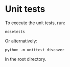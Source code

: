 # Unit tests

To execute the unit tests, run:

    nosetests

Or alternatively:

    python -m unittest discover

In the root directory.
